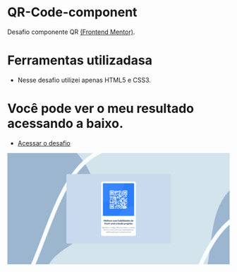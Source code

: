 # QR-Code-component
Desafio componente QR [(Frontend Mentor)](https://www.frontendmentor.io/challenges/qr-code-component-iux_sIO_H).

# Ferramentas utilizadasa
 * Nesse desafio utilizei apenas HTML5 e CSS3.

# Você pode ver o meu resultado acessando a baixo.

* [Acessar o desafio](https://davi-alohadev.github.io/QR-Code-component/)

![Alt text](img/QR-Code-component_.png)